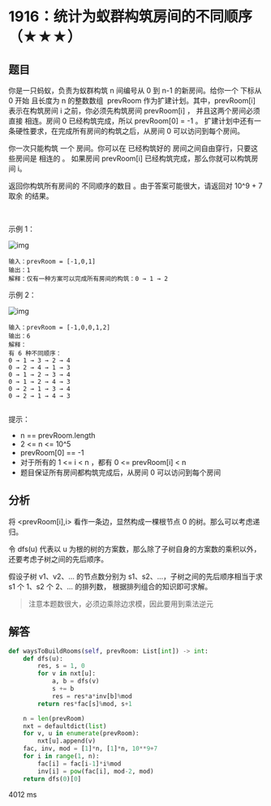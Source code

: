 # 1916：统计为蚁群构筑房间的不同顺序（★★★）



## 题目

你是一只蚂蚁，负责为蚁群构筑 n 间编号从 0 到 n-1 的新房间。给你一个 下标从 0 开始 且长度为 n 的整数数组 
prevRoom 作为扩建计划。其中，prevRoom[i] 表示在构筑房间 i 之前，你必须先构筑房间 prevRoom[i] ，
并且这两个房间必须 直接 相连。房间 0 已经构筑完成，所以 prevRoom[0] = -1 。
扩建计划中还有一条硬性要求，在完成所有房间的构筑之后，从房间 0 可以访问到每个房间。

你一次只能构筑 一个 房间。你可以在 已经构筑好的 房间之间自由穿行，只要这些房间是 相连的 。
如果房间 prevRoom[i] 已经构筑完成，那么你就可以构筑房间 i。

返回你构筑所有房间的 不同顺序的数目 。由于答案可能很大，请返回对 10^9 + 7 取余 的结果。

 

示例 1：

![img](https://assets.leetcode.com/uploads/2021/06/19/d1.JPG)
    
    输入：prevRoom = [-1,0,1]
    输出：1
    解释：仅有一种方案可以完成所有房间的构筑：0 → 1 → 2
示例 2：

![img](https://assets.leetcode.com/uploads/2021/06/19/d2.JPG)

    输入：prevRoom = [-1,0,0,1,2]
    输出：6
    解释：
    有 6 种不同顺序：
    0 → 1 → 3 → 2 → 4
    0 → 2 → 4 → 1 → 3
    0 → 1 → 2 → 3 → 4
    0 → 1 → 2 → 4 → 3
    0 → 2 → 1 → 3 → 4
    0 → 2 → 1 → 4 → 3
     

提示：
- n == prevRoom.length
- 2 <= n <= 10^5
- prevRoom[0] == -1
- 对于所有的 1 <= i < n ，都有 0 <= prevRoom[i] < n
- 题目保证所有房间都构筑完成后，从房间 0 可以访问到每个房间


## 分析

将 <prevRoom[i],i> 看作一条边，显然构成一棵根节点 0 的树。那么可以考虑递归。

令 dfs(u) 代表以 u 为根的树的方案数，那么除了子树自身的方案数的乘积以外，还要考虑子树之间的先后顺序。

假设子树 v1、v2、... 的节点数分别为 s1、s2、...，子树之间的先后顺序相当于求 s1 个 1、s2 个 2、... 的排列数，
根据排列组合的知识即可求解。

>注意本题数很大，必须边乘除边求模，因此要用到乘法逆元


## 解答

```python
def waysToBuildRooms(self, prevRoom: List[int]) -> int:
    def dfs(u):
        res, s = 1, 0
        for v in nxt[u]:
            a, b = dfs(v)
            s += b
            res = res*a*inv[b]%mod
        return res*fac[s]%mod, s+1

    n = len(prevRoom)
    nxt = defaultdict(list)
    for v, u in enumerate(prevRoom):
        nxt[u].append(v)
    fac, inv, mod = [1]*n, [1]*n, 10**9+7
    for i in range(1, n):
        fac[i] = fac[i-1]*i%mod
        inv[i] = pow(fac[i], mod-2, mod)
    return dfs(0)[0]
```
4012 ms
